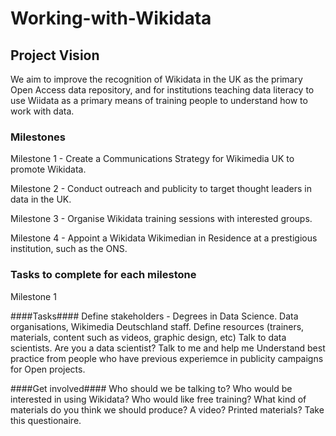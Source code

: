 # Working-with-Wikidata

## Project Vision

We aim to improve the recognition of Wikidata in the UK as the primary Open Access data repository, and for institutions teaching data
literacy to use Wiidata as a primary means of training people to understand how to work with data.

### Milestones

Milestone 1 - Create a Communications Strategy for Wikimedia UK to promote Wikidata.

Milestone 2 - Conduct outreach and publicity to target thought leaders in data in the UK.

Milestone 3 - Organise Wikidata training sessions with interested groups.

Milestone 4 - Appoint a Wikidata Wikimedian in Residence at a prestigious institution, such as the ONS.

### Tasks to complete for each milestone

Milestone 1

####Tasks####
Define stakeholders - Degrees in Data Science. Data organisations, Wikimedia Deutschland staff.
Define resources (trainers, materials, content such as videos, graphic design, etc)
Talk to data scientists. Are you a data scientist? Talk to me and help me 
Understand best practice from people who have previous experiemce in publicity campaigns for Open projects.

####Get involved####
Who should we be talking to? Who would be interested in using Wikidata? Who would like free training?
What kind of materials do you think we should produce? A video? Printed materials?
Take this questionaire.




